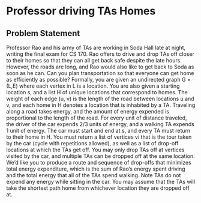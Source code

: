 # Professor driving TAs Homes
## Problem Statement

Professor Rao and his army of TAs are working in Soda Hall late at night, writing the final exam for CS 170. Rao
offers to drive and drop TAs off closer to their homes so that they can all get back safe despite the late hours. However,
the roads are long, and Rao would also like to get back to Soda as soon as he can. Can you plan transportation so that
everyone can get home as efficiently as possible?
Formally, you are given an undirected graph G = (L,E) where each vertex in L is a location. You are also given a
starting location s, and a list H of unique locations that correspond to homes. The weight of each edge (u, v) is the
length of the road between locations u and v, and each home in H denotes a location that is inhabited by a TA. Traveling along a road takes energy, and the amount of energy expended is proportional to the length of the road. For every
unit of distance traveled, the driver of the car expends 2/3 units of energy, and a walking TA expends 1 unit of energy.
The car must start and end at s, and every TA must return to their home in H.
You must return a list of vertices vi
that is the tour taken by the car (cycle with repetitions allowed), as well as a list
of drop-off locations at which the TAs get off. You may only drop TAs off at vertices visited by the car, and multiple
TAs can be dropped off at the same location.
We’d like you to produce a route and sequence of drop-offs that minimizes total energy expenditure, which is the
sum of Rao’s energy spent driving and the total energy that all of the TAs spend walking. Note TAs do not expend
any energy while sitting in the car. You may assume that the TAs will take the shortest path home from whichever
location they are dropped off at.